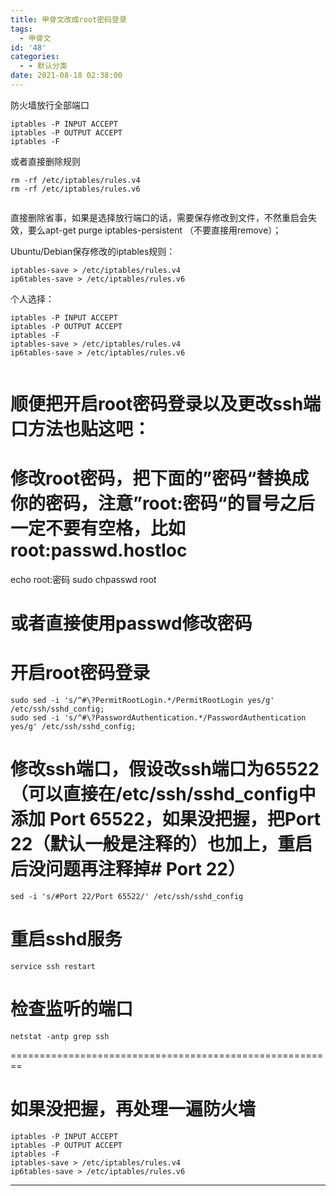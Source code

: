 ```yaml
---
title: 甲骨文改成root密码登录
tags:
  - 甲骨文
id: '48'
categories:
  - - 默认分类
date: 2021-08-18 02:38:00
---
```


防火墙放行全部端口

```
iptables -P INPUT ACCEPT
iptables -P OUTPUT ACCEPT
iptables -F

```

或者直接删除规则

```
rm -rf /etc/iptables/rules.v4
rm -rf /etc/iptables/rules.v6


```

直接删除省事，如果是选择放行端口的话，需要保存修改到文件，不然重启会失效，要么apt-get purge iptables-persistent （不要直接用remove）；

Ubuntu/Debian保存修改的iptables规则：

```
iptables-save > /etc/iptables/rules.v4
ip6tables-save > /etc/iptables/rules.v6

```

个人选择：

```
iptables -P INPUT ACCEPT
iptables -P OUTPUT ACCEPT
iptables -F
iptables-save > /etc/iptables/rules.v4
ip6tables-save > /etc/iptables/rules.v6


```

# 顺便把开启root密码登录以及更改ssh端口方法也贴这吧：

# 修改root密码，把下面的”密码“替换成你的密码，注意”root:密码“的冒号之后一定不要有空格，比如 root:passwd.hostloc

echo root:密码 sudo chpasswd root

# 或者直接使用passwd修改密码

# 开启root密码登录

```
sudo sed -i 's/^#\?PermitRootLogin.*/PermitRootLogin yes/g' /etc/ssh/sshd_config;
sudo sed -i 's/^#\?PasswordAuthentication.*/PasswordAuthentication yes/g' /etc/ssh/sshd_config;
```

# 修改ssh端口，假设改ssh端口为65522（可以直接在/etc/ssh/sshd\_config中添加 Port 65522，如果没把握，把Port 22（默认一般是注释的）也加上，重启后没问题再注释掉# Port 22）

```
sed -i 's/#Port 22/Port 65522/' /etc/ssh/sshd_config
```

# 重启sshd服务

```
service ssh restart
```

# 检查监听的端口

```
netstat -antp grep ssh
```

\========================================================

# 如果没把握，再处理一遍防火墙

```
iptables -P INPUT ACCEPT
iptables -P OUTPUT ACCEPT
iptables -F
iptables-save > /etc/iptables/rules.v4
ip6tables-save > /etc/iptables/rules.v6
```

* * *